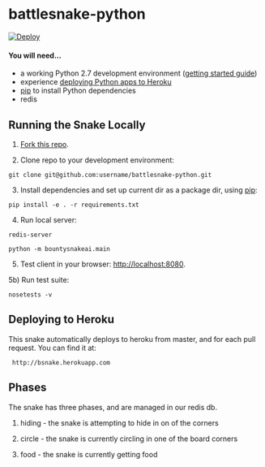 # battlesnake-python

[![Deploy](https://www.herokucdn.com/deploy/button.png)](https://heroku.com/deploy)

#### You will need...

* a working Python 2.7 development environment ([getting started guide](http://hackercodex.com/guide/python-development-environment-on-mac-osx/))
* experience [deploying Python apps to Heroku](https://devcenter.heroku.com/articles/getting-started-with-python#introduction)
* [pip](https://pip.pypa.io/en/latest/installing.html) to install Python dependencies
* redis

## Running the Snake Locally

1) [Fork this repo](https://github.com/sendwithus/battlesnake-python/fork).

2) Clone repo to your development environment:
```
git clone git@github.com:username/battlesnake-python.git
```

3) Install dependencies and set up current dir as a package dir, using [pip](https://pip.pypa.io/en/latest/installing.html):
```
pip install -e . -r requirements.txt
```

4) Run local server:
```
redis-server

python -m bountysnakeai.main
```

5) Test client in your browser: [http://localhost:8080](http://localhost:8080).

5b) Run test suite:
```
nosetests -v
```

## Deploying to Heroku

This snake automatically deploys to heroku from master, and for each pull request. You can find it at:

` http://bsnake.herokuapp.com`

## Phases
The snake has three phases, and are managed in our redis db.

1) hiding - the snake is attempting to hide in on of the corners

2) circle - the snake is currently circling in one of the board corners

3) food - the snake is currently getting food
